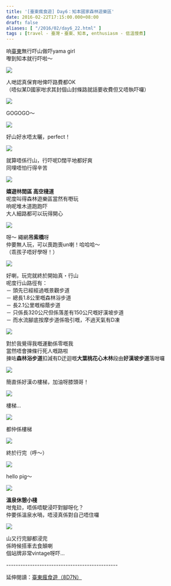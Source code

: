 ```yaml
---
title: '[臺東瘋食遊] Day6：知本國家森林遊樂區'
date: 2016-02-22T17:15:00.000+08:00
draft: false
aliases: [ "/2016/02/day6_22.html" ]
tags : [travel - 臺灣・臺東、知本, enthusiasm - 低溫慢煮]
---
```


响[臺東](https://hidie.net/taitung5h/)無行吓山做吓yama girl  
嚟到知本就行吓啦～  

![](/images/taitung6e1.jpg)

人哋認真保育咁俾吓路費都OK  
（唔似某D國家咁求其封個山封條路就話要收費但又唔執吓囉）  

![](/images/taitung6e2.jpg)

GOGOGO～  

![](/images/taitung6e.jpg)

好山好水唔太曬，perfect！  

![](/images/taitung6e3.jpg)

就算唔係行山，行吓呢D闊平地都好爽  
同埋唔怕行得辛苦  

![](/images/taitung6e4.jpg)

**嬉遊林間區 高空棧道**  
呢度叫得森林遊樂區當然有嘢玩  
响呢堆木道跑跑吓  
大人細路都可以玩得開心  

![](/images/taitung6e5.jpg)

呀～ 繩網**吊索橋**呀  
仲要無人玩，可以喪跑喪un喇！哈哈哈～  
（乖孩子唔好學呀！）  

![](/images/taitung6e6.jpg)

好喇，玩完就終於開始真・行山  
呢度行山路徑有：  
－ 頭先已經經過嘅景觀步道  
－ 總長1.8公里嘅森林浴步道  
－ 長2.1公里嘅榕蔭步道  
－ 只係長320公尺但係落差有150公尺嘅好漢坡步道  
－ 而水流腳底按摩步道係吸引嘅，不過天氣有D凍  

![](/images/taitung6e7.jpg)

對於我覺得我嘅運動係零嘅我  
當然唔會揀條行死人嘅路啦  
揀咗**森林浴步道**扣減有D迂迴嘅**大葉桃花心木林**段由**好漢坡步道**落咁囉  

![](/images/taitung6e8.jpg)

簡直係好漢の樓梯，加油呀膝頭哥！  

![](/images/taitung6e9.jpg)

樓梯...  

![](/images/taitung6e10.jpg)

都仲係樓梯  

![](/images/taitung6e11.jpg)

終於行完（呼～）  

![](/images/taitung6e12.jpg)

hello pig～  

![](/images/taitung6e13.jpg)

**溫泉休憩小棧**  
咁鬼攰，唔係唔駛浸吓對腳呀化？  
仲要係溫泉水喎，唔浸真係對自己唔住囉  

![](/images/taitung6e14.jpg)

山又行完腳都浸完  
係時候搭車去食顛喇  
個站牌非常vintage呀吓...  
  
\-----------------------------------------------  
  
延伸閱讀：[臺東瘋食遊（8D7N）](https://hidie.net/taitung8d7n/)
